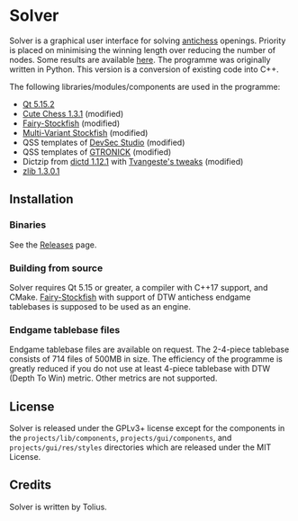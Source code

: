 # Solver

Solver is a graphical user interface for solving [antichess](https://en.wikipedia.org/wiki/Antichess) openings. Priority is placed on minimising the winning length over reducing the number of nodes. Some results are available [here](https://antichess.onrender.com/). The programme was originally written in Python. This version is a conversion of existing code into C++.

The following libraries/modules/components are used in the programme:
- [Qt 5.15.2](https://download.qt.io/archive/qt/5.15/5.15.2/)
- [Cute Chess 1.3.1](https://github.com/cutechess/cutechess/releases/tag/v1.3.1) (modified)
- [Fairy-Stockfish](https://github.com/fairy-stockfish/Fairy-Stockfish/tree/104d2f40e4d064815d6b06d0c812aec3b7b01f20) (modified)
- [Multi-Variant Stockfish](https://github.com/ddugovic/Stockfish/tree/146269195b1b6a5e9d1121d9fd5767668a48a2a6) (modified)
- QSS templates of [DevSec Studio](https://qss-stock.devsecstudio.com/templates.php) (modified)
- QSS templates of [GTRONICK](https://github.com/GTRONICK/QSS/blob/master/MaterialDark.qss) (modified)
- Dictzip from [dictd 1.12.1](https://sourceforge.net/projects/dict/) with [Tvangeste's tweaks](https://github.com/Tvangeste/dictzip-win32/tree/bb996c999e9f437b1abb98d941a0a7a98ba82f67) (modified)
- [zlib 1.3.0.1](https://github.com/madler/zlib/tree/643e17b7498d12ab8d15565662880579692f769d)

## Installation

### Binaries

See the [Releases](https://github.com/tolius/solver/releases) page.

### Building from source

Solver requires Qt 5.15 or greater, a compiler with C++17 support, and CMake.
[Fairy-Stockfish](https://github.com/tolius/solver/fairy-stockfish-egtb) with support of DTW antichess endgame tablebases is supposed to be used as an engine.

### Endgame tablebase files

Endgame tablebase files are available on request. The 2-4-piece tablebase consists of 714 files of 500MB in size. The efficiency of the programme is greatly reduced if you do not use at least 4-piece tablebase with DTW (Depth To Win) metric. Other metrics are not supported.

## License

Solver is released under the GPLv3+ license except for the components in the `projects/lib/components`, `projects/gui/components`, and `projects/gui/res/styles` directories which are released under the MIT License.

## Credits

Solver is written by Tolius.
